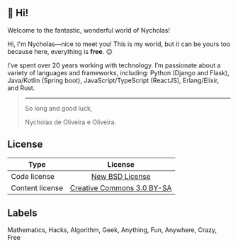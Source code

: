**👋 Hi!**
----

Welcome to the fantastic, wonderful world of Nycholas!

Hi, I'm Nycholas—nice to meet you! This is my world, but it can be yours too because here, everything is **free**. 😉

I’ve spent over 20 years working with technology.
I’m passionate about a variety of languages and frameworks, including: Python (Django and Flask), Java/Kotlin (Spring boot), JavaScript/TypeScript (ReactJS), Erlang/Elixir, and Rust.

> ---
>
> So long and good luck,
>
> Nycholas de Oliveira e Oliveira.


License
-------

| Type            | License                    |
| --------------- |:--------------------------:|
| Code license    | [New BSD License](http://opensource.org/licenses/BSD-3-Clause)            |
| Content license | [Creative Commons 3.0 BY-SA](http://creativecommons.org/licenses/by-sa/3.0/) |


Labels
------

Mathematics, Hacks, Algorithm, Geek, Anything, Fun, Anywhere, Crazy, Free 
